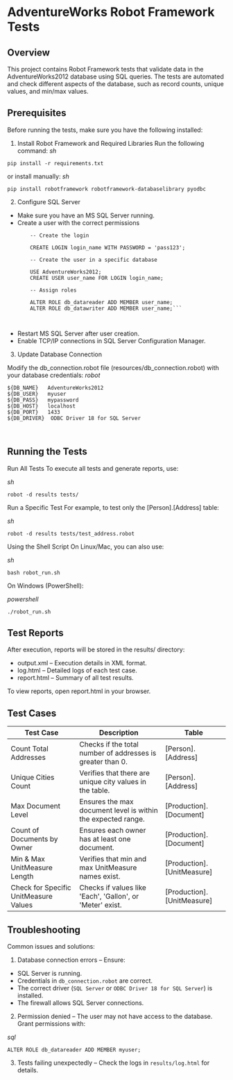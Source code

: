 # AdventureWorks Robot Framework Tests

## Overview

This project contains Robot Framework tests that validate data in the AdventureWorks2012 database using SQL queries. The tests are automated and check different aspects of the database, such as record counts, unique values, and min/max values.

## Prerequisites

Before running the tests, make sure you have the following installed:

1. Install Robot Framework and Required Libraries
Run the following command:
_sh_

`pip install -r requirements.txt`

or install manually:
_sh_

`pip install robotframework robotframework-databaselibrary pyodbc`

2. Configure SQL Server

- Make sure you have an MS SQL Server running.
- Create a user with the correct permissions
  ``` 
      -- Create the login
  
      CREATE LOGIN login_name WITH PASSWORD = 'pass123';
  
      -- Create the user in a specific database
  
      USE AdventureWorks2012;
      CREATE USER user_name FOR LOGIN login_name;

      -- Assign roles
  
      ALTER ROLE db_datareader ADD MEMBER user_name;
      ALTER ROLE db_datawriter ADD MEMBER user_name;```

        
- Restart MS SQL Server after user creation.
- Enable TCP/IP connections in SQL Server Configuration Manager.

3. Update Database Connection

Modify the db_connection.robot file (resources/db_connection.robot) with your database credentials:
_robot_
```
${DB_NAME}   AdventureWorks2012
${DB_USER}   myuser
${DB_PASS}   mypassword
${DB_HOST}   localhost
${DB_PORT}   1433
${DB_DRIVER}  ODBC Driver 18 for SQL Server



```
## Running the Tests

Run All Tests
To execute all tests and generate reports, use:

_sh_

`robot -d results tests/`

Run a Specific Test
For example, to test only the [Person].[Address] table:

_sh_

`robot -d results tests/test_address.robot`

Using the Shell Script
On Linux/Mac, you can also use:

_sh_

`bash robot_run.sh`

On Windows (PowerShell):

_powershell_

`./robot_run.sh`


## Test Reports

After execution, reports will be stored in the results/ directory:

- output.xml – Execution details in XML format.
- log.html – Detailed logs of each test case.
- report.html – Summary of all test results.

To view reports, open report.html in your browser.

## Test Cases

| Test Case | 	Description |	Table |
| ------ | ------ |------ |
|     Count Total Addresses   |   Checks if the total number of addresses is greater than 0.     |[Person].[Address] |
|     Unique Cities Count   |	Verifies that there are unique city values in the table.        |[Person].[Address] |
|     Max Document Level | Ensures the max document level is within the expected range. |[Production].[Document]|
| Count of Documents by Owner |	Ensures each owner has at least one document. |[Production].[Document]|
|Min & Max UnitMeasure Length| Verifies that min and max UnitMeasure names exist. |[Production].[UnitMeasure]|
|Check for Specific UnitMeasure Values |Checks if values like 'Each', 'Gallon', or 'Meter' exist.| [Production].[UnitMeasure]|


## Troubleshooting

Common issues and solutions:

1. Database connection errors – Ensure:

- SQL Server is running.
- Credentials in `db_connection.robot` are correct.
- The correct driver (`SQL Server` or `ODBC Driver 18 for SQL Server`) is installed.
- The firewall allows SQL Server connections.

2. Permission denied – The user may not have access to the database. Grant permissions with:

_sql_

`ALTER ROLE db_datareader ADD MEMBER myuser;`

3. Tests failing unexpectedly – Check the logs in `results/log.html` for details.
